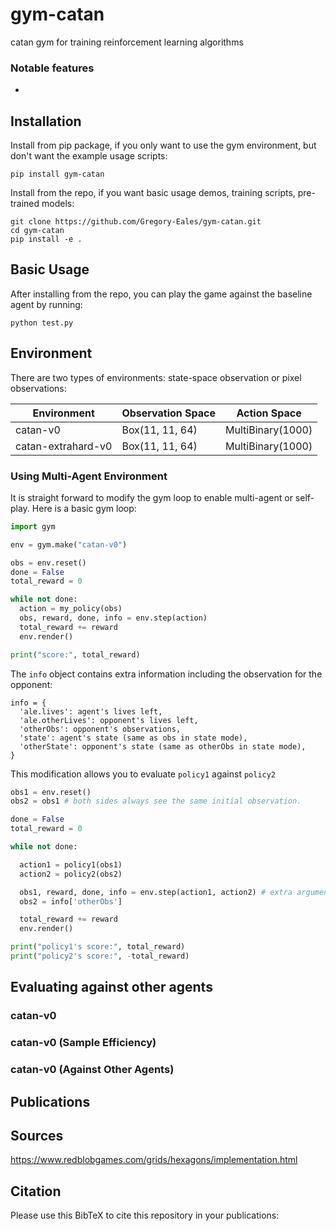 # gym-catan
catan gym for training reinforcement learning algorithms


### Notable features

- 

## Installation

Install from pip package, if you only want to use the gym environment, but don't want the example usage scripts:

```
pip install gym-catan
```

Install from the repo, if you want basic usage demos, training scripts, pre-trained models:

```
git clone https://github.com/Gregory-Eales/gym-catan.git
cd gym-catan
pip install -e .
```

## Basic Usage

After installing from the repo, you can play the game against the baseline agent by running:

```
python test.py
```


## Environment

There are two types of environments: state-space observation or pixel observations:

|Environment|Observation Space|Action Space
|---|---|---|
|catan-v0|Box(11, 11, 64)|MultiBinary(1000)
|catan-extrahard-v0|Box(11, 11, 64)|MultiBinary(1000)


### Using Multi-Agent Environment

It is straight forward to modify the gym loop to enable multi-agent or self-play. Here is a basic gym loop:

```python
import gym

env = gym.make("catan-v0")

obs = env.reset()
done = False
total_reward = 0

while not done:
  action = my_policy(obs)
  obs, reward, done, info = env.step(action)
  total_reward += reward
  env.render()

print("score:", total_reward)
```

The `info` object contains extra information including the observation for the opponent:

```
info = {
  'ale.lives': agent's lives left,
  'ale.otherLives': opponent's lives left,
  'otherObs': opponent's observations,
  'state': agent's state (same as obs in state mode),
  'otherState': opponent's state (same as otherObs in state mode),
}
```

This modification allows you to evaluate `policy1` against `policy2`

```python
obs1 = env.reset()
obs2 = obs1 # both sides always see the same initial observation.

done = False
total_reward = 0

while not done:

  action1 = policy1(obs1)
  action2 = policy2(obs2)

  obs1, reward, done, info = env.step(action1, action2) # extra argument
  obs2 = info['otherObs']

  total_reward += reward
  env.render()

print("policy1's score:", total_reward)
print("policy2's score:", -total_reward)
```



## Evaluating against other agents


### catan-v0


### catan-v0 (Sample Efficiency)


### catan-v0 (Against Other Agents)


## Publications

## Sources

https://www.redblobgames.com/grids/hexagons/implementation.html



## Citation

<!--<p align="left">
  <img width="100%" src="https://media.giphy.com/media/WsMaF3xeATeiCv7dBq/giphy.gif"></img></img>
</p>-->

Please use this BibTeX to cite this repository in your publications:

```

```
